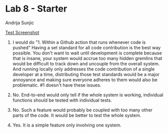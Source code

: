 # Lab 8 - Starter

Andrija Sunjic

[Test Screenshot](THE_TESTS.png)

1) I would do "1. Within a Github action that runs whenever code is pushed"
   Having a set standard for all code contribution is the best way possible.
   You don't want to wait until development is complete because that is insane,
   your system would accrue too many hidden gremlins that would be difficult
   to track down and uncouple from the overall system. And running locally only
   addresses the code contribution of a single developer at a time, distributing
   those test standards would be a major annoyance and making sure everyone
   adheres to them would also be problematic. #1 doesn't have these issues.

2) No. End-to-end would only tell if the whole system is working, individual functions
   should be tested with individual tests.

3) No. Such a feature would probably be coupled with too many other parts of the code.
   It would be better to test the whole system.

4) Yes. It is a simple feature only involving one system.